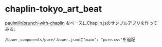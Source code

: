 # chaplin-tokyo_art_beat

[paulmillr/brunch-with-chaplin](https://github.com/paulmillr/brunch-with-chaplin "paulmillr/brunch-with-chaplin") をベースにChaplin.jsのサンプルアプリを作ってみる。

`/bower_components/pure/.bower.json`に`"main": "pure.css"`を追記